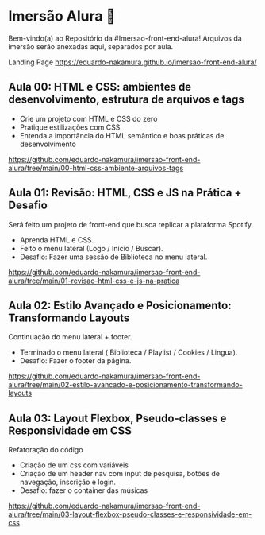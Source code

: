 # Imersão Alura 🥽

Bem-vindo(a) ao Repositório da #Imersao-front-end-alura! Arquivos da imersão serão anexadas aqui, separados por aula.

Landing Page 
https://eduardo-nakamura.github.io/imersao-front-end-alura/

## Aula 00: HTML e CSS: ambientes de desenvolvimento, estrutura de arquivos e tags
- Crie um projeto com HTML e CSS do zero
- Pratique estilizações com CSS
- Entenda a importância do HTML semântico e boas práticas de desenvolvimento

https://github.com/eduardo-nakamura/imersao-front-end-alura/tree/main/00-html-css-ambiente-arquivos-tags

## Aula 01: Revisão: HTML, CSS e JS na Prática + Desafio
Será feito um projeto de front-end que busca replicar a plataforma Spotify.
- Aprenda HTML e CSS.
- Feito o menu lateral (Logo / Início / Buscar).
- Desafio: Fazer uma sessão de Biblioteca no menu lateral.

https://github.com/eduardo-nakamura/imersao-front-end-alura/tree/main/01-revisao-html-css-e-js-na-pratica

## Aula 02: Estilo Avançado e Posicionamento: Transformando Layouts
Continuação do menu lateral + footer.
- Terminado o menu lateral ( Biblioteca / Playlist / Cookies / Lingua).
- Desafio: Fazer o footer da página.

https://github.com/eduardo-nakamura/imersao-front-end-alura/tree/main/02-estilo-avancado-e-posicionamento-transformando-layouts

## Aula 03: Layout Flexbox, Pseudo-classes e Responsividade em CSS
Refatoração do código
- Criação de um css com variáveis
- Criação de um header nav com input de pesquisa, botões de navegação, inscrição e login.
- Desafio: fazer o container das músicas

https://github.com/eduardo-nakamura/imersao-front-end-alura/tree/main/03-layout-flexbox-pseudo-classes-e-responsividade-em-css